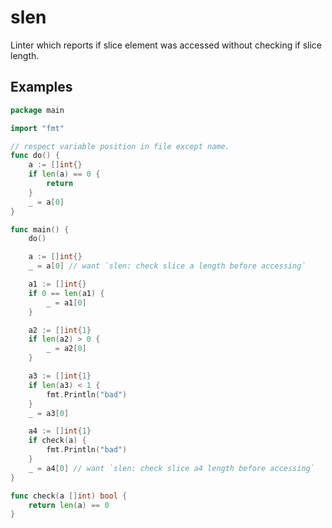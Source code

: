 # slen

Linter which reports if slice element was accessed without checking if slice length.

## Examples

```go
package main

import "fmt"

// respect variable position in file except name.
func do() {
	a := []int{}
	if len(a) == 0 {
		return
	}
	_ = a[0]
}

func main() {
	do()

	a := []int{}
	_ = a[0] // want `slen: check slice a length before accessing`

	a1 := []int{}
	if 0 == len(a1) {
		_ = a1[0]
	}

	a2 := []int{1}
	if len(a2) > 0 {
		_ = a2[0]
	}

	a3 := []int{1}
	if len(a3) < 1 {
		fmt.Println("bad")
	}
	_ = a3[0]

	a4 := []int{1}
	if check(a) {
		fmt.Println("bad")
	}
	_ = a4[0] // want `slen: check slice a4 length before accessing`
}

func check(a []int) bool {
	return len(a) == 0
}
```
